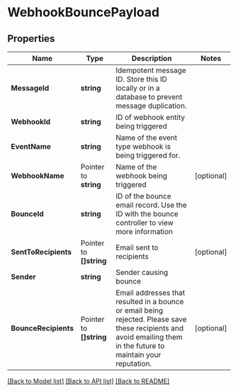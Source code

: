 # WebhookBouncePayload

## Properties

Name | Type | Description | Notes
------------ | ------------- | ------------- | -------------
**MessageId** | **string** | Idempotent message ID. Store this ID locally or in a database to prevent message duplication. | 
**WebhookId** | **string** | ID of webhook entity being triggered | 
**EventName** | **string** | Name of the event type webhook is being triggered for. | 
**WebhookName** | Pointer to **string** | Name of the webhook being triggered | [optional] 
**BounceId** | **string** | ID of the bounce email record. Use the ID with the bounce controller to view more information | 
**SentToRecipients** | Pointer to **[]string** | Email sent to recipients | [optional] 
**Sender** | **string** | Sender causing bounce | 
**BounceRecipients** | Pointer to **[]string** | Email addresses that resulted in a bounce or email being rejected. Please save these recipients and avoid emailing them in the future to maintain your reputation. | [optional] 

[[Back to Model list]](../README#documentation-for-models) [[Back to API list]](../README#documentation-for-api-endpoints) [[Back to README]](../README)


